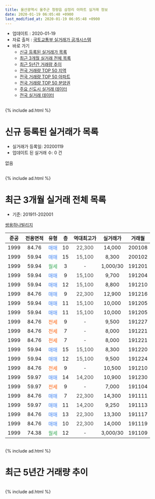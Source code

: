 ```yaml
---
title: 울산광역시 울주군 청량읍 삼정리 아파트 실거래 정보
date: 2020-01-19 06:05:48 +0900
last_modified_at: 2020-01-19 06:05:48 +0900
---
```


* 업데이트 : 2020-01-19
* 자료 출처 : [국토교통부 실거래가 공개시스템](http://rt.molit.go.kr)
* 바로 가기
    * [신규 등록된 실거래가 목록](#신규-등록된-실거래가-목록)
    * [최근 3개월 실거래 전체 목록](#최근-3개월-실거래-전체-목록)
    * [최근 5년간 거래량 추이](#최근-5년간-거래량-추이)
    * [전국 거래량 TOP 50 지역](https://apt-info.github.io/apt-trade-info/최근-3개월-전국에서-가장-거래가-많이-발생한-지역)
    * [전국 거래량 TOP 50 아파트](https://apt-info.github.io/apt-trade-info/최근-3개월-전국에서-가장-거래가-많이-발생한-아파트)
    * [전국 거래량 TOP 50 분양권](https://apt-info.github.io/apt-trade-info/최근-3개월-전국에서-가장-거래가-많이-발생한-분양권)
    * [주요 신도시 실거래 데이터](https://apt-info.github.io/apt-trade-info/주요-신도시)
    * [전국 실거래 데이터](https://apt-info.github.io/apt-trade-info/전국)
<br>
{% include ad.html %}
<br>

# 신규 등록된 실거래가 목록
* 실거래가 등록일: 20200119
* 업데이트 된 실거래 수: 0 건

없음

<br>
{% include ad.html %}
<br>

# 최근 3개월 실거래 전체 목록
* 기준: 201911-202001


[쌍용하나빌리지](https://search.naver.com/search.naver?query=%EC%9A%B8%EC%82%B0%EA%B4%91%EC%97%AD%EC%8B%9C+%EC%9A%B8%EC%A3%BC%EA%B5%B0+%EC%B2%AD%EB%9F%89%EC%9D%8D+%EC%82%BC%EC%A0%95%EB%A6%AC+%EC%8C%8D%EC%9A%A9%ED%95%98%EB%82%98%EB%B9%8C%EB%A6%AC%EC%A7%80)

|준공|전용면적|유형|층|역대최고가|실거래가|거래월|
|:---:|:---:|:---:|:---:|:---:|:---:|:---:|
|1999|84.76|<span style="color:#4285f3">매매</span>|10|<span style="color:#444444">22,300</span>|14,000|200108|
|1999|59.94|<span style="color:#4285f3">매매</span>|15|<span style="color:#444444">15,100</span>|8,300|200102|
|1999|59.94|<span style="color:#34a853">월세</span>|3|<span style="color:#444444">-</span>|1,000/30|191201|
|1999|59.94|<span style="color:#4285f3">매매</span>|9|<span style="color:#444444">15,100</span>|9,700|191204|
|1999|59.94|<span style="color:#4285f3">매매</span>|12|<span style="color:#444444">15,100</span>|8,800|191210|
|1999|84.76|<span style="color:#4285f3">매매</span>|9|<span style="color:#444444">22,300</span>|12,900|191216|
|1999|59.94|<span style="color:#4285f3">매매</span>|11|<span style="color:#444444">15,100</span>|10,000|191205|
|1999|59.94|<span style="color:#4285f3">매매</span>|11|<span style="color:#444444">15,100</span>|10,000|191205|
|1999|84.76|<span style="color:#ff5a00">전세</span>|9|<span style="color:#444444">-</span>|9,500|191227|
|1999|84.76|<span style="color:#ff5a00">전세</span>|7|<span style="color:#444444">-</span>|8,000|191221|
|1999|84.76|<span style="color:#ff5a00">전세</span>|7|<span style="color:#444444">-</span>|8,000|191221|
|1999|59.94|<span style="color:#4285f3">매매</span>|15|<span style="color:#444444">15,100</span>|8,300|191220|
|1999|59.94|<span style="color:#4285f3">매매</span>|12|<span style="color:#444444">15,100</span>|9,500|191224|
|1999|84.76|<span style="color:#ff5a00">전세</span>|9|<span style="color:#444444">-</span>|10,500|191210|
|1999|59.97|<span style="color:#4285f3">매매</span>|14|<span style="color:#444444">14,200</span>|10,900|191230|
|1999|59.97|<span style="color:#ff5a00">전세</span>|9|<span style="color:#444444">-</span>|7,000|191104|
|1999|84.76|<span style="color:#4285f3">매매</span>|7|<span style="color:#444444">22,300</span>|14,300|191111|
|1999|59.97|<span style="color:#4285f3">매매</span>|11|<span style="color:#444444">14,200</span>|9,250|191113|
|1999|84.76|<span style="color:#4285f3">매매</span>|13|<span style="color:#444444">22,300</span>|13,300|191117|
|1999|84.76|<span style="color:#4285f3">매매</span>|10|<span style="color:#444444">22,300</span>|14,000|191119|
|1999|74.38|<span style="color:#34a853">월세</span>|12|<span style="color:#444444">-</span>|3,000/30|191109|


<br>
{% include ad.html %}
<br>

# 최근 5년간 거래량 추이


<div style="width:100%;">
    <canvas id="deal_progress" height="200"></canvas>
</div>

<script>
new Chart(document.getElementById("deal_progress"), {
    type: 'line',
    data: {
        labels: ['201501','201502','201503','201504','201505','201506','201507','201508','201509','201510','201511','201512','201601','201602','201603','201604','201605','201606','201607','201608','201609','201610','201611','201612','201701','201702','201703','201704','201705','201706','201707','201708','201709','201710','201711','201712','201801','201802','201803','201804','201805','201806','201807','201808','201809','201810','201811','201812','201901','201902','201903','201904','201905','201906','201907','201908','201909','201910','201911','201912','202001'],
        datasets: [{
            label: '매매',
            pointRadius: 1,
            data: [19, 11, 16, 10, 24, 15, 12, 17, 8, 19, 8, 3, 10, 5, 17, 12, 12, 17, 9, 8, 6, 15, 15, 6, 9, 11, 4, 6, 10, 8, 8, 10, 7, 3, 5, 5, 5, 0, 6, 3, 5, 5, 4, 2, 2, 3, 2, 6, 5, 2, 9, 1, 6, 5, 5, 7, 4, 5, 4, 8, 2],
            borderColor: "rgba(255, 201, 14, 1)",
            backgroundColor: "rgba(255, 201, 14, 0.5)",
            fill: false,
            lineTension: 0
        },{
            label: '전월세',
            pointRadius: 1,
            data: [5, 7, 3, 4, 5, 2, 7, 6, 5, 1, 4, 3, 9, 4, 8, 5, 4, 3, 4, 2, 1, 4, 3, 4, 5, 7, 5, 4, 4, 7, 4, 3, 4, 3, 0, 4, 0, 3, 2, 2, 5, 7, 7, 1, 2, 2, 2, 1, 5, 6, 8, 2, 2, 2, 5, 6, 1, 4, 2, 5, 0],
            borderColor: "rgba(0, 141, 185, 1)",
            backgroundColor: "rgba(0, 141, 185, 0.5)",
            fill: false,
            lineTension: 0
        }
        ]
    },
    options: {
        responsive: true,
        title: {
            display: false
        },
        tooltips: {
            mode: 'index',
            intersect: false
        },
        hover: {
            mode: 'nearest',
            intersect: true
        },
        scales: {
            xAxes: [{
                display: true,
                scaleLabel: {
                    display: true,
                    labelString: '년/월'
                }
            }],
            yAxes: [{
                display: true,
                ticks: {
                    suggestedMin: 0,
                },
                scaleLabel: {
                    display: true,
                    labelString: '실거래 수'
                }
            }]
        }
    }
});

</script>


<br>
{% include ad.html %}
<br>

